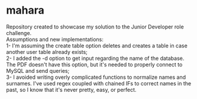 # mahara
Repository created to showcase my solution to the Junior Developer role challenge.   
Assumptions and new implementations:   
1- I'm assuming the create table option deletes and creates a table in case another user table already exists;   
2- I added the -d option to get input regarding the name of the database. The PDF doesn't have this option, but it's needed to properly connect to MySQL and send queries;   
3- I avoided writing overly complicated functions to normalize names and surnames. I've used regex coupled with chained IFs to correct names in the past, so I know that it's never pretty, easy, or perfect.
